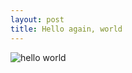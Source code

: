 ```yaml
---
layout: post
title: Hello again, world
---
```


![hello world]({{site.url}}/public/img/hello.png "Hello World")
